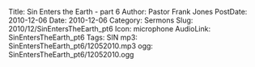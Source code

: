 Title: Sin Enters the Earth - part 6
Author: Pastor Frank Jones
PostDate: 2010-12-06
Date: 2010-12-06
Category: Sermons
Slug: 2010/12/SinEntersTheEarth_pt6
Icon: microphone
AudioLink: SinEntersTheEarth_pt6
Tags: SIN
mp3: SinEntersTheEarth_pt6/12052010.mp3
ogg: SinEntersTheEarth_pt6/12052010.ogg
